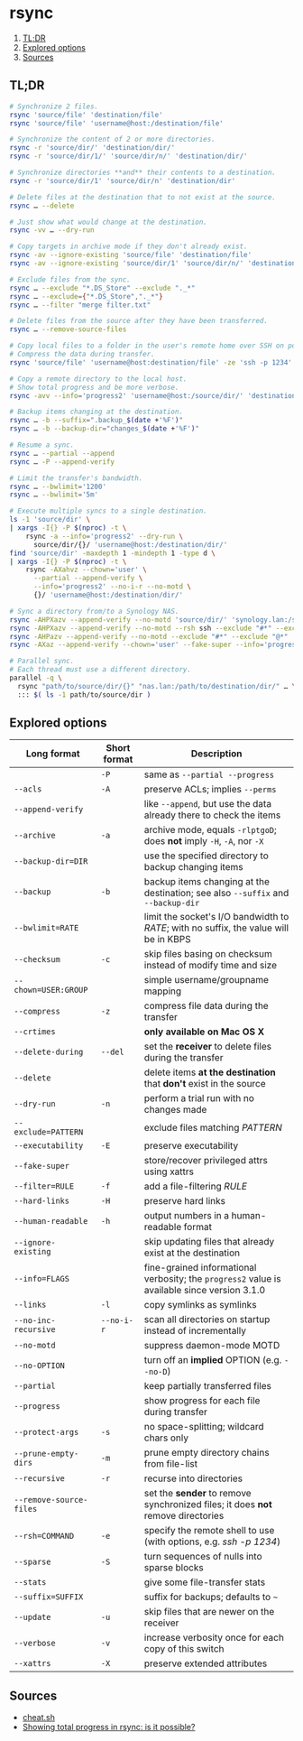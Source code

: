 # rsync

1. [TL;DR](#tldr)
1. [Explored options](#explored-options)
1. [Sources](#sources)

## TL;DR

```sh
# Synchronize 2 files.
rsync 'source/file' 'destination/file'
rsync 'source/file' 'username@host:/destination/file'

# Synchronize the content of 2 or more directories.
rsync -r 'source/dir/' 'destination/dir/'
rsync -r 'source/dir/1/' 'source/dir/n/' 'destination/dir/'

# Synchronize directories **and** their contents to a destination.
rsync -r 'source/dir/1' 'source/dir/n' 'destination/dir'

# Delete files at the destination that to not exist at the source.
rsync … --delete

# Just show what would change at the destination.
rsync -vv … --dry-run

# Copy targets in archive mode if they don't already exist.
rsync -av --ignore-existing 'source/file' 'destination/file'
rsync -av --ignore-existing 'source/dir/1' 'source/dir/n/' 'destination/dir/'

# Exclude files from the sync.
rsync … --exclude "*.DS_Store" --exclude "._*"
rsync … --exclude={"*.DS_Store","._*"}
rsync … --filter "merge filter.txt"

# Delete files from the source after they have been transferred.
rsync … --remove-source-files 

# Copy local files to a folder in the user's remote home over SSH on port 1234.
# Compress the data during transfer.
rsync 'source/file' 'username@host:destination/file' -ze 'ssh -p 1234'

# Copy a remote directory to the local host.
# Show total progress and be more verbose.
rsync -avv --info='progress2' 'username@host:/source/dir/' 'destination/dir/'

# Backup items changing at the destination.
rsync … -b --suffix=".backup_$(date +'%F')"
rsync … -b --backup-dir="changes_$(date +'%F')"

# Resume a sync.
rsync … --partial --append
rsync … -P --append-verify

# Limit the transfer's bandwidth.
rsync … --bwlimit='1200'
rsync … --bwlimit='5m'

# Execute multiple syncs to a single destination.
ls -1 'source/dir' \
| xargs -I{} -P $(nproc) -t \
    rsync -a --info='progress2' --dry-run \
      source/dir/{}/ 'username@host:/destination/dir/'
find 'source/dir' -maxdepth 1 -mindepth 1 -type d \
| xargs -I{} -P $(nproc) -t \
    rsync -AXahvz --chown='user' \
      --partial --append-verify \
      --info='progress2' --no-i-r --no-motd \
      {}/ 'username@host:/destination/dir/'

# Sync a directory from/to a Synology NAS.
rsync -AHPXazv --append-verify --no-motd 'source/dir/' 'synology.lan:/shared/folder/' --dry-run
rsync -AHPXazv --append-verify --no-motd --rsh ssh --exclude "#*" --exclude "@*" 'user@synology.lan:/shared/folder/' 'destination/dir/' --delete --dry-run
rsync -AHPazv --append-verify --no-motd --exclude "#*" --exclude "@*" 'source/dir/' 'user@synology.lan:/shared/folder/' --delete --dry-run
rsync -AXaz --append-verify --chown='user' --fake-super --info='progress2' --no-i-r --no-motd --partial -e "ssh -i /home/user/.ssh/id_ed25519 -o UserKnownHostsFile=/home/user/.ssh/known_hosts" 'source/dir/' 'user@synology.lan:/shared/folder/' -n

# Parallel sync.
# Each thread must use a different directory.
parallel -q \
  rsync "path/to/source/dir/{}" "nas.lan:/path/to/destination/dir/" … \
  ::: $( ls -1 path/to/source/dir )
```

## Explored options

| Long format             | Short format | Description                                                                                  |
| ----------------------- | ------------ | -------------------------------------------------------------------------------------------- |
|                         | `-P`         | same as `--partial --progress`                                                               |
| `--acls`                | `-A`         | preserve ACLs; implies `--perms`                                                             |
| `--append-verify`       |              | like `--append`, but use the data already there to check the items                           |
| `--archive`             | `-a`         | archive mode, equals `-rlptgoD`; does **not** imply `-H`, `-A`, nor `-X`                     |
| `--backup-dir=DIR`      |              | use the specified directory to backup changing items                                         |
| `--backup`              | `-b`         | backup items changing at the destination; see also `--suffix` and `--backup-dir`             |
| `--bwlimit=RATE`        |              | limit the socket's I/O bandwidth to _RATE_; with no suffix, the value will be in KBPS        |
| `--checksum`            | `-c`         | skip files basing on checksum instead of modify time and size                                |
| `--chown=USER:GROUP`    |              | simple username/groupname mapping                                                            |
| `--compress`            | `-z`         | compress file data during the transfer                                                       |
| `--crtimes`             |              | **only available on Mac OS X**                                                               |
| `--delete-during`       | `--del`      | set the **receiver** to delete files during the transfer                                     |
| `--delete`              |              | delete items **at the destination** that **don't** exist in the source                       |
| `--dry-run`             | `-n`         | perform a trial run with no changes made                                                     |
| `--exclude=PATTERN`     |              | exclude files matching _PATTERN_                                                             |
| `--executability`       | `-E`         | preserve executability                                                                       |
| `--fake-super`          |              | store/recover privileged attrs using xattrs                                                  |
| `--filter=RULE`         | `-f`         | add a file-filtering _RULE_                                                                  |
| `--hard-links`          | `-H`         | preserve hard links                                                                          |
| `--human-readable`      | `-h`         | output numbers in a human-readable format                                                    |
| `--ignore-existing`     |              | skip updating files that already exist at the destination                                    |
| `--info=FLAGS`          |              | fine-grained informational verbosity; the `progress2` value is available since version 3.1.0 |
| `--links`               | `-l`         | copy symlinks as symlinks                                                                    |
| `--no-inc-recursive`    | `--no-i-r`   | scan all directories on startup instead of incrementally                                     |
| `--no-motd`             |              | suppress daemon-mode MOTD                                                                    |
| `--no-OPTION`           |              | turn off an **implied** OPTION (e.g. `--no-D`)                                               |
| `--partial`             |              | keep partially transferred files                                                             |
| `--progress`            |              | show progress for each file during transfer                                                  |
| `--protect-args`        | `-s`         | no space-splitting; wildcard chars only                                                      |
| `--prune-empty-dirs`    | `-m`         | prune empty directory chains from file-list                                                  |
| `--recursive`           | `-r`         | recurse into directories                                                                     |
| `--remove-source-files` |              | set the **sender** to remove synchronized files; it does **not** remove directories          |
| `--rsh=COMMAND`         | `-e`         | specify the remote shell to use (with options, e.g. _ssh -p 1234_)                           |
| `--sparse`              | `-S`         | turn sequences of nulls into sparse blocks                                                   |
| `--stats`               |              | give some file-transfer stats                                                                |
| `--suffix=SUFFIX`       |              | suffix for backups; defaults to `~`                                                          |
| `--update`              | `-u`         | skip files that are newer on the receiver                                                    |
| `--verbose`             | `-v`         | increase verbosity once for each copy of this switch                                         |
| `--xattrs`              | `-X`         | preserve extended attributes                                                                 |

## Sources

- [cheat.sh]
- [Showing total progress in rsync: is it possible?]

<!-- -->
[cheat.sh]: https://cheat.sh/rsync

<!-- -->
[showing total progress in rsync: is it possible?]: https://serverfault.com/questions/219013/showing-total-progress-in-rsync-is-it-possible#441724
